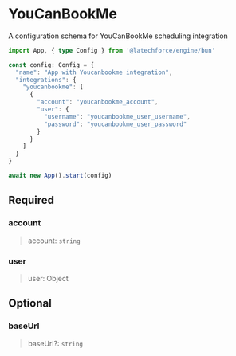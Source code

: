 # YouCanBookMe

A configuration schema for YouCanBookMe scheduling integration

```ts
import App, { type Config } from '@latechforce/engine/bun'

const config: Config = {
  "name": "App with Youcanbookme integration",
  "integrations": {
    "youcanbookme": [
      {
        "account": "youcanbookme_account",
        "user": {
          "username": "youcanbookme_user_username",
          "password": "youcanbookme_user_password"
        }
      }
    ]
  }
}

await new App().start(config)
```
## Required

### account

>account: `string`

### user

>user: Object

## Optional

### baseUrl

>baseUrl?: `string`

